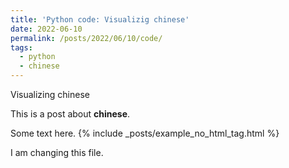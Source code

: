 ```yaml
---
title: 'Python code: Visualizig chinese'
date: 2022-06-10
permalink: /posts/2022/06/10/code/
tags:
  - python
  - chinese
---
```


Visualizing chinese

This is a post about **chinese**.

Some text here.
{% include _posts/example_no_html_tag.html %}

I am changing this file.
